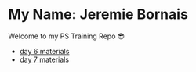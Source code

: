 # My Name: Jeremie Bornais

Welcome to my PS Training Repo 😎

- [day 6 materials](https://jere-mie.github.io/publicis-sapient-student-activities/day6)
- [day 7 materials](https://jere-mie.github.io/publicis-sapient-student-activities/day7)
